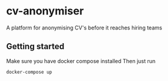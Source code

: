 # cv-anonymiser
A platform for anonymising CV's before it reaches hiring teams


## Getting started

Make sure you have docker compose installed
Then just run

  ```bash
  docker-compose up
  ```

## 
